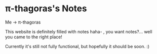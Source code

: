 # π-thagoras's Notes

Me -> π-thagoras

This website is definitely filled with notes haha- , you want notes?... well you came to the right place!

Currently it's still not fully functional, but hopefully it should be soon. :) 